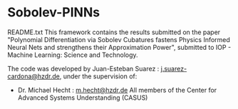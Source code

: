 # Sobolev-PINNs

README.txt
This framework contains the results submitted on the paper "Polynomial Differentiation via Sobolev Cubatures fastens Physics Informed Neural Nets and strengthens their Approximation Power", submitted to IOP - Machine Learning: Science and Technology. 

The code was developed by Juan-Esteban Suarez : j.suarez-cardona@hzdr.de, under the supervision of:
  - Dr. Michael Hecht : m.hecht@hzdr.de
All members of the Center for Advanced Systems Understanding (CASUS)
